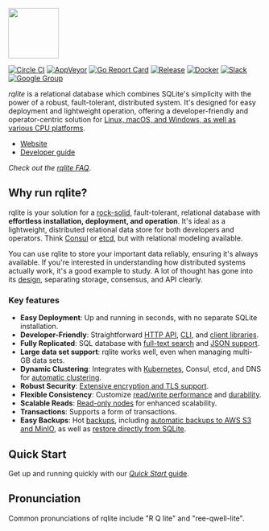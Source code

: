<img src="DOC/logo-text.png" height=100></img>

[![Circle CI](https://circleci.com/gh/rqlite/rqlite/tree/master.svg?style=svg)](https://circleci.com/gh/rqlite/rqlite/tree/master)
[![AppVeyor](https://ci.appveyor.com/api/projects/status/github/rqlite/rqlite?branch=master&svg=true)](https://ci.appveyor.com/project/otoolep/rqlite)
[![Go Report Card](https://goreportcard.com/badge/github.com/rqlite/rqlite)](https://goreportcard.com/report/github.com/rqlite/rqlite/v8)
[![Release](https://img.shields.io/github/release/rqlite/rqlite.svg)](https://github.com/rqlite/rqlite/releases)
[![Docker](https://img.shields.io/docker/pulls/rqlite/rqlite?style=plastic)](https://hub.docker.com/r/rqlite/rqlite/)
[![Slack](https://img.shields.io/badge/Slack--purple.svg)](https://www.philipotoole.com/join-rqlite-slack)
[![Google Group](https://img.shields.io/badge/Google%20Group--blue.svg)](https://groups.google.com/group/rqlite)

*rqlite* is a relational database which combines SQLite's simplicity with the power of a robust, fault-tolerant, distributed system. It's designed for easy deployment and lightweight operation, offering a developer-friendly and operator-centric solution for [Linux, macOS, and Windows, as well as various CPU platforms](https://github.com/rqlite/rqlite/releases).

- [Website](https://www.rqlite.io)
- [Developer guide](https://www.rqlite.io/docs/api)

_Check out the [rqlite FAQ](https://rqlite.io/docs/faq)_.

## Why run rqlite?
rqlite is your solution for a [rock-solid](https://www.sqlite.org/testing.html), fault-tolerant, relational database with **effortless installation, deployment, and operation**. It's ideal as a lightweight, distributed relational data store for both developers and operators. Think [Consul](https://www.consul.io/) or [etcd](https://etcd.io/), but with relational modeling available.

You can use rqlite to store your important data reliably, ensuring it's always available. If you're interested in understanding how distributed systems actually work, it's a good example to study. A lot of thought has gone into its [design](https://rqlite.io/docs/design/), separating storage, consensus, and API clearly.

### Key features
- **Easy Deployment**: Up and running in seconds, with no separate SQLite installation.
- **Developer-Friendly**: Straightforward [HTTP API](https://rqlite.io/docs/api/), [CLI](https://rqlite.io/docs/cli/), and [client libraries](https://rqlite.io/docs/api/client-libraries/).
- **Fully Replicated**: SQL database with [full-text search](https://www.sqlite.org/fts5.html) and [JSON support](https://www.sqlite.org/json1.html).
- **Large data set support**: rqlite works well, even when managing multi-GB data sets.
- **Dynamic Clustering**: Integrates with [Kubernetes](https://rqlite.io/docs/guides/kubernetes/), Consul, etcd, and DNS for [automatic clustering](https://rqlite.io/docs/clustering/automatic-clustering/).
- **Robust Security**: [Extensive encryption and TLS support](https://rqlite.io/docs/guides/security/).
- **Flexible Consistency**: Customize [read/write performance](https://rqlite.io/docs/api/read-consistency/) and [durability](https://rqlite.io/docs/api/queued-writes/).
- **Scalable Reads**: [Read-only nodes](https://rqlite.io/docs/clustering/read-only-nodes/) for enhanced scalability.
- **Transactions**: Supports a form of transactions.
- **Easy Backups**: Hot [backups](https://rqlite.io/docs/guides/backup/), including [automatic backups to AWS S3 and MinIO](https://rqlite.io/docs/guides/backup/#automatic-backups), as well as [restore directly from SQLite](https://rqlite.io/docs/guides/backup/#restoring-from-sqlite).

## Quick Start
Get up and running quickly with our [_Quick Start_ guide](https://rqlite.io/docs/quick-start/).

## Pronunciation
Common pronunciations of rqlite include "R Q lite" and "ree-qwell-lite".
